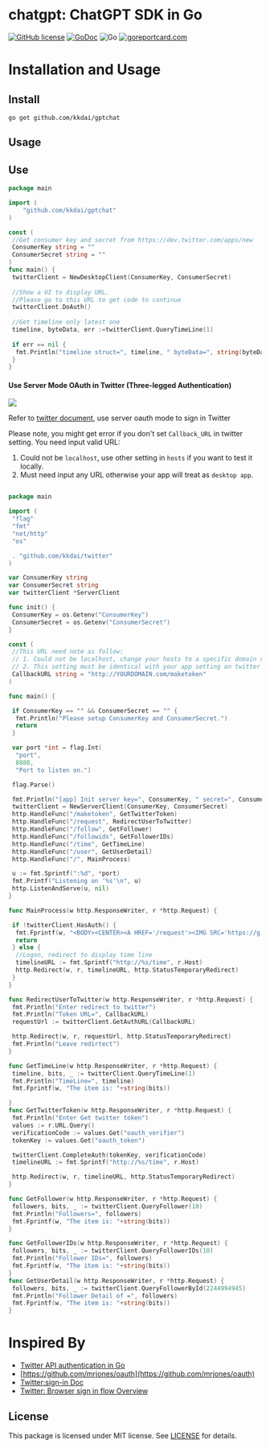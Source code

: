 chatgpt: ChatGPT SDK in Go
==============

[![GitHub license](https://img.shields.io/badge/license-MIT-blue.svg)](https://raw.githubusercontent.com/kkdai/gptchat/master/LICENSE)  [![GoDoc](https://godoc.org/github.com/kkdai/cyk?status.svg)](https://godoc.org/github.com/kkdai/gptchat)   ![Go](https://github.com/kkdai/gptchat/workflows/Go/badge.svg) [![goreportcard.com](https://goreportcard.com/badge/github.com/kkdai/gptchat)](https://goreportcard.com/report/github.com/kkdai/gptchat)

Installation and Usage
=============

Install
---------------

    go get github.com/kkdai/gptchat

Usage
---------------

## Use

```go
package main

import (
    "github.com/kkdai/gptchat"
)

const (
 //Get consumer key and secret from https://dev.twitter.com/apps/new
 ConsumerKey string = ""
 ConsumerSecret string = ""
)
func main() {
 twitterClient = NewDesktopClient(ConsumerKey, ConsumerSecret)
 
 //Show a UI to display URL.
 //Please go to this URL to get code to continue
 twitterClient.DoAuth()
 
 //Get timeline only latest one
 timeline, byteData, err :=twitterClient.QueryTimeLine(1)
 
 if err == nil {
  fmt.Println("timeline struct=", timeline, " byteData=", string(byteData) )
 }
}

```

#### Use Server Mode OAuth in Twitter (Three-legged Authentication)

![](https://g.twimg.com/dev/sites/default/files/images_documentation/sign-in-oauth-1_0.png)

Refer to [twitter document](https://dev.twitter.com/web/sign-in/implementing), use server oauth mode to sign in Twitter

Please note, you might get error if you don't set `Callback_URL` in twitter setting.  You need input valid URL:

1. Could not be `localhost`, use other setting in `hosts` if you want to test it locally.
2. Must need input any URL otherwise your app will treat as `desktop app`.

```go

package main

import (
 "flag"
 "fmt"
 "net/http"
 "os"

 . "github.com/kkdai/twitter"
)

var ConsumerKey string
var ConsumerSecret string
var twitterClient *ServerClient

func init() {
 ConsumerKey = os.Getenv("ConsumerKey")
 ConsumerSecret = os.Getenv("ConsumerSecret")
}

const (
 //This URL need note as follow:
 // 1. Could not be localhost, change your hosts to a specific domain name
 // 2. This setting must be identical with your app setting on twitter Dev
 CallbackURL string = "http://YOURDOMAIN.com/maketoken"
)

func main() {

 if ConsumerKey == "" && ConsumerSecret == "" {
  fmt.Println("Please setup ConsumerKey and ConsumerSecret.")
  return
 }

 var port *int = flag.Int(
  "port",
  8888,
  "Port to listen on.")

 flag.Parse()

 fmt.Println("[app] Init server key=", ConsumerKey, " secret=", ConsumerSecret)
 twitterClient = NewServerClient(ConsumerKey, ConsumerSecret)
 http.HandleFunc("/maketoken", GetTwitterToken)
 http.HandleFunc("/request", RedirectUserToTwitter)
 http.HandleFunc("/follow", GetFollower)
 http.HandleFunc("/followids", GetFollowerIDs)
 http.HandleFunc("/time", GetTimeLine)
 http.HandleFunc("/user", GetUserDetail)
 http.HandleFunc("/", MainProcess)

 u := fmt.Sprintf(":%d", *port)
 fmt.Printf("Listening on '%s'\n", u)
 http.ListenAndServe(u, nil)
}

func MainProcess(w http.ResponseWriter, r *http.Request) {

 if !twitterClient.HasAuth() {
  fmt.Fprintf(w, "<BODY><CENTER><A HREF='/request'><IMG SRC='https://g.twimg.com/dev/sites/default/files/images_documentation/sign-in-with-twitter-gray.png'></A></CENTER></BODY>")
  return
 } else {
  //Logon, redirect to display time line
  timelineURL := fmt.Sprintf("http://%s/time", r.Host)
  http.Redirect(w, r, timelineURL, http.StatusTemporaryRedirect)
 }
}

func RedirectUserToTwitter(w http.ResponseWriter, r *http.Request) {
 fmt.Println("Enter redirect to twitter")
 fmt.Println("Token URL=", CallbackURL)
 requestUrl := twitterClient.GetAuthURL(CallbackURL)

 http.Redirect(w, r, requestUrl, http.StatusTemporaryRedirect)
 fmt.Println("Leave redirtect")
}

func GetTimeLine(w http.ResponseWriter, r *http.Request) {
 timeline, bits, _ := twitterClient.QueryTimeLine(1)
 fmt.Println("TimeLine=", timeline)
 fmt.Fprintf(w, "The item is: "+string(bits))

}
func GetTwitterToken(w http.ResponseWriter, r *http.Request) {
 fmt.Println("Enter Get twitter token")
 values := r.URL.Query()
 verificationCode := values.Get("oauth_verifier")
 tokenKey := values.Get("oauth_token")

 twitterClient.CompleteAuth(tokenKey, verificationCode)
 timelineURL := fmt.Sprintf("http://%s/time", r.Host)

 http.Redirect(w, r, timelineURL, http.StatusTemporaryRedirect)
}

func GetFollower(w http.ResponseWriter, r *http.Request) {
 followers, bits, _ := twitterClient.QueryFollower(10)
 fmt.Println("Followers=", followers)
 fmt.Fprintf(w, "The item is: "+string(bits))
}

func GetFollowerIDs(w http.ResponseWriter, r *http.Request) {
 followers, bits, _ := twitterClient.QueryFollowerIDs(10)
 fmt.Println("Follower IDs=", followers)
 fmt.Fprintf(w, "The item is: "+string(bits))
}
func GetUserDetail(w http.ResponseWriter, r *http.Request) {
 followers, bits, _ := twitterClient.QueryFollowerById(2244994945)
 fmt.Println("Follower Detail of =", followers)
 fmt.Fprintf(w, "The item is: "+string(bits))
}

```

Inspired By
=============

- [Twitter API authentication in Go](http://venkat.io/posts/twitter-api-auth-golang/)  
- [https://github.com/mrjones/oauth](https://github.com/mrjones/oauth)
- [Twitter:sign-in Doc](https://dev.twitter.com/web/sign-in)
- [Twitter: Browser sign in flow Overview](https://dev.twitter.com/web/sign-in/desktop-browser)

License
---------------

This package is licensed under MIT license. See [LICENSE](/LICENSE) for details.
